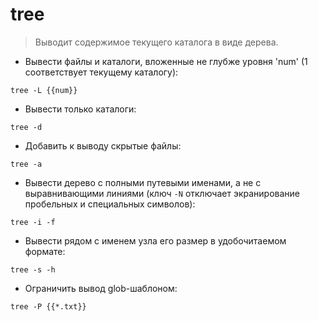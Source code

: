 # tree

> Выводит содержимое текущего каталога в виде дерева.

- Вывести файлы и каталоги, вложенные не глубже уровня 'num' (1 соответствует текущему каталогу):

`tree -L {{num}}`

- Вывести только каталоги:

`tree -d`

- Добавить к выводу скрытые файлы:

`tree -a`

- Вывести дерево с полными путевыми именами, а не с выравнивающими линиями (ключ `-N` отключает экранирование пробельных и специальных символов):

`tree -i -f`

- Вывести рядом с именем узла его размер в удобочитаемом формате:

`tree -s -h`

- Ограничить вывод glob-шаблоном:

`tree -P {{*.txt}}`
